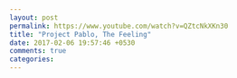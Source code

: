 ```yaml
---
layout: post
permalink: https://www.youtube.com/watch?v=QZtcNkXKn30
title: "Project Pablo, The Feeling"
date: 2017-02-06 19:57:46 +0530
comments: true
categories: 
---
```

